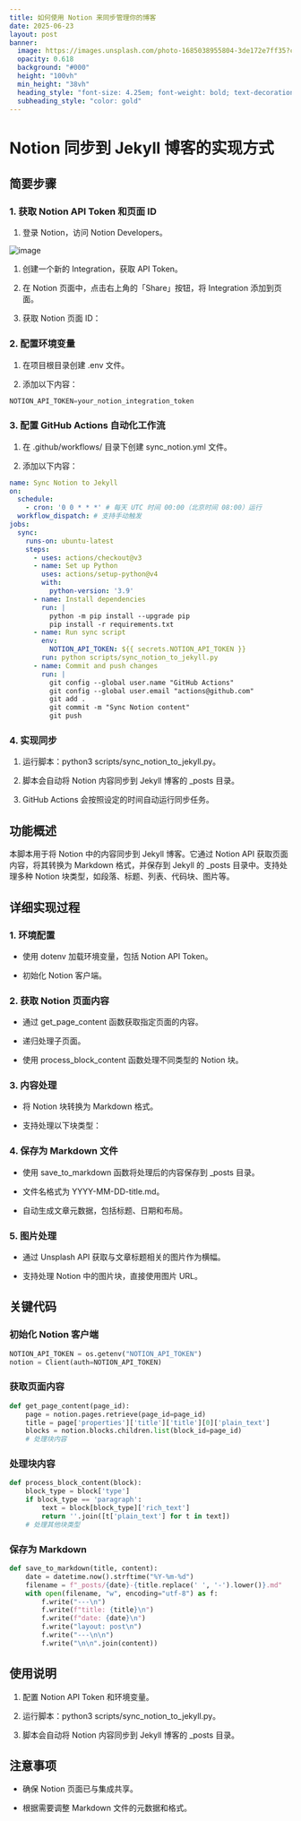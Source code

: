 ```yaml
---
title: 如何使用 Notion 来同步管理你的博客
date: 2025-06-23
layout: post
banner:
  image: https://images.unsplash.com/photo-1685038955804-3de172e7ff35?crop=entropy&cs=tinysrgb&fit=max&fm=jpg&ixid=M3w2OTIwMzJ8MHwxfHJhbmRvbXx8fHx8fHx8fDE3NTA3MTcyNzd8&ixlib=rb-4.1.0&q=80&w=1080
  opacity: 0.618
  background: "#000"
  height: "100vh"
  min_height: "38vh"
  heading_style: "font-size: 4.25em; font-weight: bold; text-decoration: underline"
  subheading_style: "color: gold"
---
```


# Notion 同步到 Jekyll 博客的实现方式

## 简要步骤

### 1. 获取 Notion API Token 和页面 ID

1. 登录 Notion，访问 Notion Developers。

![image](https://prod-files-secure.s3.us-west-2.amazonaws.com/a7a0cc5a-89b9-4cda-8686-1fba0ca52f40/d19c1afe-dea5-4312-9333-786b0ba83054/image.png?X-Amz-Algorithm=AWS4-HMAC-SHA256&X-Amz-Content-Sha256=UNSIGNED-PAYLOAD&X-Amz-Credential=ASIAZI2LB466325HERXO%2F20250623%2Fus-west-2%2Fs3%2Faws4_request&X-Amz-Date=20250623T222117Z&X-Amz-Expires=3600&X-Amz-Security-Token=IQoJb3JpZ2luX2VjECUaCXVzLXdlc3QtMiJHMEUCIGAZ2ebtgQBMo1m2TfviVxOoJyL5Ltu0medqbMat2ChwAiEA%2FjmBvaHw8IkPz%2FTppFn4OZHdna2wtS7Shj1UTi9b7Ogq%2FwMIHRAAGgw2Mzc0MjMxODM4MDUiDKl329NJYoey%2BppkwyrcAxfQVmDTtrtKqqNqHZg62vwvOmfQxls1LNLw2063ExNbykQF%2F8sh5PdLnKOQlXTCec37ke4RhNzGW2hE5j1XWdlUkU21flcj7ls9Cl2ozcaL2Mw%2Fa09UeXc7AYKp1d2cc80Nbn45W%2BHydndCcSGuVIxpcPB5Rqxfu%2FbJtSZyuARKLmtYPAvGNBgrlZriXeX4Zn7zf84fmCp1lJzxYvOEJtey7N6U9nwJmZAHWpa7nlYdOIFk65IcfMJKN%2BQIuJv0gemxeJW7qeSEdc4mOsmvvKn0luaUkOfokuSs5xGSQQw1AO7R%2FZHIQ1F5aUSnyGA9lJJw2df3hfUUL%2BjADK3nTDCGKOj1F2GYubUcUYvtW8fA1c9ugRtC0JSB3A7ngura9eb8MRXwoY05CGt3vrMx4KqMEC6b7GLlXH2TVM3LgJ18%2FgH%2Fb%2F1zT6UgdzNttyLwvPEVjkI5c%2Bafx8%2FGNja2ncwDK%2B%2BNascOYj5VoopJ2LeTihVh4GuvgjIII9dZ%2FLJNviShrLjAySp%2BAYJt6a3yhh8zrSz1ltmFKd2U0SAeIx2PcuSHX6ZtjUdhb3IL9AwaJ%2B139CzqlvZ%2BJhbHVHVJQY66V7mq97fTky5DJOkIRB28F5HfFersou7AZu93MJHt5sIGOqUB%2FOzVBDKvA%2BzccyToGjCElDyYl%2FrUA7ZFDN6D8hFK0Z%2BaYkifY9NUat8zXgaBvjouES5%2FEFmX1z%2Boi1mYN1QA7frYGaOuYmXckJZQ6E8%2FDJUrH43t7Nw30oufavsww72YImMLYDXCJowHuN05b9HWbJAOcEQyWm5PvyAcU40tiyOhTmH5HcmvU2Mhoc7LdTIfkn1Sl2tc5DrT24WSxC9B0qZ5S16Z&X-Amz-Signature=c96beb65fa59848f897eac271eb9e58e0e8b1815e13d1542d7b4bcfb02c3104a&X-Amz-SignedHeaders=host&x-amz-checksum-mode=ENABLED&x-id=GetObject)

1. 创建一个新的 Integration，获取 API Token。

1. 在 Notion 页面中，点击右上角的「Share」按钮，将 Integration 添加到页面。

1. 获取 Notion 页面 ID：


### 2. 配置环境变量

1. 在项目根目录创建 .env 文件。

1. 添加以下内容：

```javascript
NOTION_API_TOKEN=your_notion_integration_token
```

### 3. 配置 GitHub Actions 自动化工作流

1. 在 .github/workflows/ 目录下创建 sync_notion.yml 文件。

1. 添加以下内容：

```yaml
name: Sync Notion to Jekyll
on:
  schedule:
    - cron: '0 0 * * *' # 每天 UTC 时间 00:00（北京时间 08:00）运行
  workflow_dispatch: # 支持手动触发
jobs:
  sync:
    runs-on: ubuntu-latest
    steps:
      - uses: actions/checkout@v3
      - name: Set up Python
        uses: actions/setup-python@v4
        with:
          python-version: '3.9'
      - name: Install dependencies
        run: |
          python -m pip install --upgrade pip
          pip install -r requirements.txt
      - name: Run sync script
        env:
          NOTION_API_TOKEN: ${{ secrets.NOTION_API_TOKEN }}
        run: python scripts/sync_notion_to_jekyll.py
      - name: Commit and push changes
        run: |
          git config --global user.name "GitHub Actions"
          git config --global user.email "actions@github.com"
          git add .
          git commit -m "Sync Notion content"
          git push
```

### 4. 实现同步

1. 运行脚本：python3 scripts/sync_notion_to_jekyll.py。

1. 脚本会自动将 Notion 内容同步到 Jekyll 博客的 _posts 目录。

1. GitHub Actions 会按照设定的时间自动运行同步任务。

## 功能概述

本脚本用于将 Notion 中的内容同步到 Jekyll 博客。它通过 Notion API 获取页面内容，将其转换为 Markdown 格式，并保存到 Jekyll 的 _posts 目录中。支持处理多种 Notion 块类型，如段落、标题、列表、代码块、图片等。

## 详细实现过程

### 1. 环境配置

- 使用 dotenv 加载环境变量，包括 Notion API Token。

- 初始化 Notion 客户端。

### 2. 获取 Notion 页面内容

- 通过 get_page_content 函数获取指定页面的内容。

- 递归处理子页面。

- 使用 process_block_content 函数处理不同类型的 Notion 块。

### 3. 内容处理

- 将 Notion 块转换为 Markdown 格式。

- 支持处理以下块类型：


### 4. 保存为 Markdown 文件

- 使用 save_to_markdown 函数将处理后的内容保存到 _posts 目录。

- 文件名格式为 YYYY-MM-DD-title.md。

- 自动生成文章元数据，包括标题、日期和布局。

### 5. 图片处理

- 通过 Unsplash API 获取与文章标题相关的图片作为横幅。

- 支持处理 Notion 中的图片块，直接使用图片 URL。

## 关键代码

### 初始化 Notion 客户端

```python
NOTION_API_TOKEN = os.getenv("NOTION_API_TOKEN")
notion = Client(auth=NOTION_API_TOKEN)
```

### 获取页面内容

```python
def get_page_content(page_id):
    page = notion.pages.retrieve(page_id=page_id)
    title = page['properties']['title']['title'][0]['plain_text']
    blocks = notion.blocks.children.list(block_id=page_id)
    # 处理块内容
```

### 处理块内容

```python
def process_block_content(block):
    block_type = block['type']
    if block_type == 'paragraph':
        text = block[block_type]['rich_text']
        return ''.join([t['plain_text'] for t in text])
    # 处理其他块类型
```

### 保存为 Markdown

```python
def save_to_markdown(title, content):
    date = datetime.now().strftime("%Y-%m-%d")
    filename = f"_posts/{date}-{title.replace(' ', '-').lower()}.md"
    with open(filename, "w", encoding="utf-8") as f:
        f.write("---\n")
        f.write(f"title: {title}\n")
        f.write(f"date: {date}\n")
        f.write("layout: post\n")
        f.write("---\n\n")
        f.write("\n\n".join(content))
```

## 使用说明

1. 配置 Notion API Token 和环境变量。

1. 运行脚本：python3 scripts/sync_notion_to_jekyll.py。

1. 脚本会自动将 Notion 内容同步到 Jekyll 博客的 _posts 目录。

## 注意事项

- 确保 Notion 页面已与集成共享。

- 根据需要调整 Markdown 文件的元数据和格式。